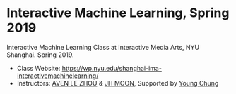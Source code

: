 # Interactive Machine Learning, Spring 2019
Interactive Machine Learning Class at Interactive Media Arts, NYU Shanghai. Spring 2019.

* Class Website: https://wp.nyu.edu/shanghai-ima-interactivemachinelearning/
* Instructors: [AVEN LE ZHOU](https://www.aven.cc) & [JH MOON](http://moqn.net), Supported by [Young Chung](https://github.com/yhchung)
